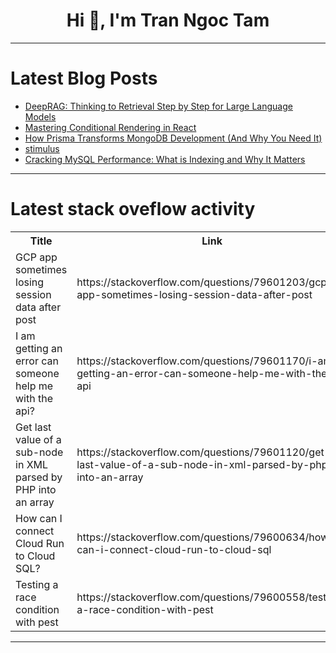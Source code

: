 <h1 align="center">Hi 👋, I'm Tran Ngoc Tam</h1>

---

# Latest Blog Posts 
<!-- BLOG-POST-LIST:START -->
- [DeepRAG: Thinking to Retrieval Step by Step for Large Language Models](https://dev.to/tutti/deeprag-thinking-to-retrieval-step-by-step-for-large-language-models-29bf)
- [Mastering Conditional Rendering in React](https://dev.to/tene/mastering-conditional-rendering-in-react-4980)
- [How Prisma Transforms MongoDB Development &lpar;And Why You Need It&rpar;](https://dev.to/mongodb/how-prisma-transforms-mongodb-development-and-why-you-need-it-34bk)
- [stimulus](https://dev.to/donnellycarroll/stimulus-249d)
- [Cracking MySQL Performance: What is Indexing and Why It Matters](https://dev.to/tyagi_data_wizard/cracking-mysql-performance-what-is-indexing-and-why-it-matters-4dlo)
<!-- BLOG-POST-LIST:END -->

---

# Latest stack oveflow activity
<table>
  <tr><th>Title</th><th>Link</th></tr>
  <!-- STACKOVERFLOW:START --><tr><td>GCP app sometimes losing session data after post</td><td>https://stackoverflow.com/questions/79601203/gcp-app-sometimes-losing-session-data-after-post</td></tr><tr><td>I am getting an error can someone help me with the api?</td><td>https://stackoverflow.com/questions/79601170/i-am-getting-an-error-can-someone-help-me-with-the-api</td></tr><tr><td>Get last value of a sub-node in XML parsed by PHP into an array</td><td>https://stackoverflow.com/questions/79601120/get-last-value-of-a-sub-node-in-xml-parsed-by-php-into-an-array</td></tr><tr><td>How can I connect Cloud Run to Cloud SQL?</td><td>https://stackoverflow.com/questions/79600634/how-can-i-connect-cloud-run-to-cloud-sql</td></tr><tr><td>Testing a race condition with pest</td><td>https://stackoverflow.com/questions/79600558/testing-a-race-condition-with-pest</td></tr><!-- STACKOVERFLOW:END -->
</table>

---


